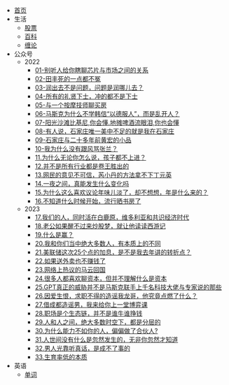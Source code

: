 * [首页](/)
* 生活
  * [股票](live/券商.md)
  * [百科](live/live.md)
  * [缠论](live/stock/1.md) 
* 公众号
  * 2022 
    * [01-别听人给你瞎聊芯片与市场之间的关系](live/公众号/01-别听人给你瞎聊芯片与市场之间的关系.md)
    * [02-田丰死的一点都不冤](live/公众号/02-田丰死的一点都不冤.md)
    * [03-润出去不是问题，问题是润哪儿去？](live/公众号/03-润出去不是问题，问题是润哪儿去.md)
    * [04-所有的礼贤下士，冲的都不是下士](live/公众号/04-所有的礼贤下士，冲的都不是下士.md)
    * [05-与一个按摩技师聊买房](live/公众号/05-与一个按摩技师聊买房.md)
    * [06-马斯克为什么不学韩信“以德服人”，而是乱开人？](live/公众号/06-马斯克为什么不学韩信“以德服人”，而是乱开人？.md)
    * [07-阳光沙滩比基尼,你会懂.地摊啤酒流眼泪,你也会懂](live/公众号/07-阳光沙滩比基尼,你会懂.地摊啤酒流眼泪,你也会懂.md)
    * [08-有人说，石家庄唯一美中不足的就是我在石家庄](live/公众号/08-有人说，石家庄唯一美中不足的就是我在石家庄.md)
    * [09-石家庄与二十多年前黄宏的小品](live/公众号/09-石家庄与二十多年前黄宏的小品.md)
    * [10-我为什么没有跟风骂张兰？](live/公众号/10-我为什么没有跟风骂张兰？.md)
    * [11.为什么无论你怎么说，孩子都不上进？](live/公众号/11.为什么无论你怎么说，孩子都不上进？.md)
    * [12.并不是所有行业都是卷王胜出的](live/公众号/12.并不是所有行业都是卷王胜出的.md)
    * [13.网民的意见不可信，芮小丹的方法拿不下丁元英](live/公众号/13.网民的意见不可信，芮小丹的方法拿不下丁元英.md)
    * [14.一夜之间，真能发生什么变化吗](live/公众号/14.一夜之间，真能发生什么变化吗.md)
    * [15.为什么这么喜欢议论年味儿淡了，却不想想，年是什么来的？](live/公众号/15.为什么这么喜欢议论年味儿淡了，却不想想，年是什么来的？.md)
    * [16.不知道什么时候开始，流行晒书房了](live/公众号/16.不知道什么时候开始，流行晒书房了.md)
  * 2023
    * [17.我们的人，同时活在白鹿原，维多利亚和共识经济时代](live/公众号/17.我们的人，同时活在白鹿原，维多利亚和共识经济时代.md)
    * [18.老公如果醒不过来炒股梦，就让他读读西游记](live/公众号/18.老公如果醒不过来炒股梦，就让他读读西游记.md)
    * [19.什么是赢？](live/公众号/19.什么是赢.md)
    * [20.我和你们当中绝大多数人，有本质上的不同](live/公众号/20.我和你们当中绝大多数人，有本质上的不同.md)
    * [21.美联储这次25个点的加息，是不是我去年讲的转折点？](live/公众号/21.美联储这次25个点的加息，是不是我去年讲的转折点？.md)
    * [22.如果送外卖也不赚钱了](live/公众号/22.如果送外卖也不赚钱了.md)
    * [23.网络上热议的马云回国](live/公众号/23.网络上热议的马云回国.md)
    * [24.很多人都喜欢聊资本，但并不理解什么是资本](live/公众号/24.很多人都喜欢聊资本，但并不理解什么是资本.md)
    * [25.GPT真正的威胁并不是马斯克联手上千名科技大佬与专家说的那些](live/公众号/25.GPT真正的威胁并不是马斯克联手上千名科技大佬与专家说的那些.md)
    * [26.因爱生恨，求职不得的造谣我龙哥，他究竟点燃了什么？](live/公众号/26.因爱生恨，求职不得的造谣我龙哥，他究竟点燃了什么？.md)
    * [27.借成都造谣男，我来给你上一堂博弈课](live/公众号/27.借成都造谣男，我来给你上一堂博弈课.md)
    * [28.职场是个生态链，并不是谁牛谁挣钱](live/公众号/28.职场是个生态链，并不是谁牛谁挣钱.md)
    * [29.人和人之间，绝大多数时空下，都是分层的](live/公众号/29.人和人之间，绝大多数时空下，都是分层的.md)
    * [30.为什么能力不如你的人，偏偏做了合伙人?](live/公众号/30.为什么能力不如你的人，偏偏做了合伙人？.md)
    * [31.人世间没有什么是忽然发生的，无非你忽然才知道](live/公众号/31.人世间没有什么是忽然发生的，无非你忽然才知道.md)
    * [32.男人光靠听真话，是成不了事的](live/公众号/32.男人光靠听真话，是成不了事的.md)
    * [33.生育率低的本质](live/公众号/33.生育率低的本质.md)
* 英语
  * [单词](live/keyword.md)